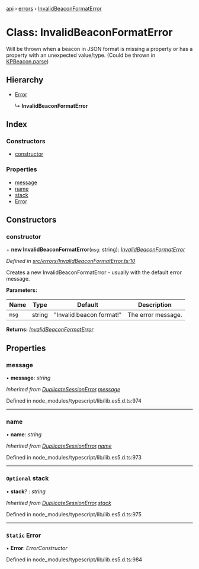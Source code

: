 [api](../README.md) › [errors](../modules/errors.md) › [InvalidBeaconFormatError](errors.invalidbeaconformaterror.md)

# Class: InvalidBeaconFormatError

Will be thrown when a beacon in JSON format is missing a property
or has a property with an unexpected value/type. (Could be thrown in [KPBeacon.parse](models.kpbeacon.md#static-parse))

## Hierarchy

* [Error](errors.duplicatesessionerror.md#static-error)

  ↳ **InvalidBeaconFormatError**

## Index

### Constructors

* [constructor](errors.invalidbeaconformaterror.md#constructor)

### Properties

* [message](errors.invalidbeaconformaterror.md#message)
* [name](errors.invalidbeaconformaterror.md#name)
* [stack](errors.invalidbeaconformaterror.md#optional-stack)
* [Error](errors.invalidbeaconformaterror.md#static-error)

## Constructors

###  constructor

\+ **new InvalidBeaconFormatError**(`msg`: string): *[InvalidBeaconFormatError](errors.invalidbeaconformaterror.md)*

*Defined in [src/errors/InvalidBeaconFormatError.ts:10](https://github.com/KainPlan/api/blob/1c0199f/src/errors/InvalidBeaconFormatError.ts#L10)*

Creates a new InvalidBeaconFormatError - usually with the default error message.

**Parameters:**

Name | Type | Default | Description |
------ | ------ | ------ | ------ |
`msg` | string | "Invalid beacon format!" | The error message.  |

**Returns:** *[InvalidBeaconFormatError](errors.invalidbeaconformaterror.md)*

## Properties

###  message

• **message**: *string*

*Inherited from [DuplicateSessionError](errors.duplicatesessionerror.md).[message](errors.duplicatesessionerror.md#message)*

Defined in node_modules/typescript/lib/lib.es5.d.ts:974

___

###  name

• **name**: *string*

*Inherited from [DuplicateSessionError](errors.duplicatesessionerror.md).[name](errors.duplicatesessionerror.md#name)*

Defined in node_modules/typescript/lib/lib.es5.d.ts:973

___

### `Optional` stack

• **stack**? : *string*

*Inherited from [DuplicateSessionError](errors.duplicatesessionerror.md).[stack](errors.duplicatesessionerror.md#optional-stack)*

Defined in node_modules/typescript/lib/lib.es5.d.ts:975

___

### `Static` Error

▪ **Error**: *ErrorConstructor*

Defined in node_modules/typescript/lib/lib.es5.d.ts:984
